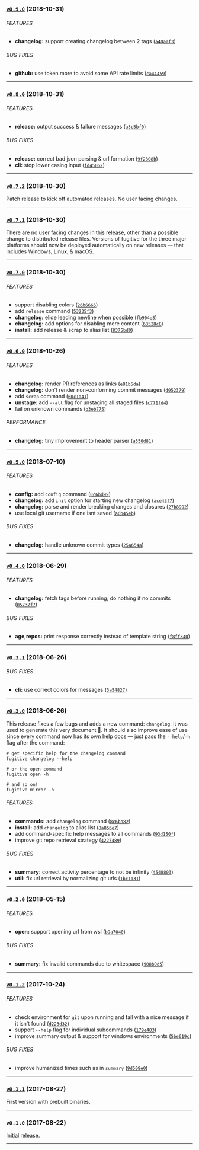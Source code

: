 <a name="v0.9.0"></a>
### [`v0.9.0`](https://github.com/citycide/fugitive/compare/v0.8.0...v0.9.0) (2018-10-31)


###### FEATURES

* **changelog:** support creating changelog between 2 tags ([`a40aaf3`](https://github.com/citycide/fugitive/commit/a40aaf3204a8a6227dffd6da9fef1d8ec433f799))

###### BUG FIXES

* **github:** use token more to avoid some API rate limits ([`ca44459`](https://github.com/citycide/fugitive/commit/ca444593bf54a954a2da444699eb35e63354f3f1))

---

<a name="v0.8.0"></a>
### [`v0.8.0`](https://github.com/citycide/fugitive/compare/v0.7.2...v0.8.0) (2018-10-31)


###### FEATURES

* **release:** output success & failure messages ([`a3c5bf0`](https://github.com/citycide/fugitive/commit/a3c5bf06726ebc3a05701186b5e0cc8d31d6c803))

###### BUG FIXES

* **release:** correct bad json parsing & url formation ([`9f2308b`](https://github.com/citycide/fugitive/commit/9f2308bc631888375b689af0241ea3b32248896f))
* **cli:** stop lower casing input ([`fd45062`](https://github.com/citycide/fugitive/commit/fd4506224c5129669ef34d11ac132c6ceb9d2c85))

---

<a name="v0.7.2"></a>
### [`v0.7.2`](https://github.com/citycide/fugitive/compare/v0.7.1...v0.7.2) (2018-10-30)

Patch release to kick off automated releases. No user facing changes.

---

<a name="v0.7.1"></a>
### [`v0.7.1`](https://github.com/citycide/fugitive/compare/v0.7.0...v0.7.1) (2018-10-30)

There are no user facing changes in this release, other than a possible change
to distributed release files. Versions of fugitive for the three major platforms
should now be deployed automatically on new releases &mdash; that includes
Windows, Linux, & macOS.

---

<a name="v0.7.0"></a>
### [`v0.7.0`](https://github.com/citycide/fugitive/compare/v0.6.0...v0.7.0) (2018-10-30)


###### FEATURES

* support disabling colors ([`26b6665`](https://github.com/citycide/fugitive/commit/26b66657f90455efe41d3e3e5c2c306a9446a0fc))
* add `release` command ([`53235f3`](https://github.com/citycide/fugitive/commit/53235f3bd7b6884094f4625521c75603e58f8734))
* **changelog:** elide leading newline when possible ([`fb904e5`](https://github.com/citycide/fugitive/commit/fb904e51c5c5b98c7e820a40439c07b01447701e))
* **changelog:** add options for disabling more content ([`68528c8`](https://github.com/citycide/fugitive/commit/68528c8919716b9985c2fecef9adc75ed3bcb828))
* **install:** add release & scrap to alias list ([`8375bd0`](https://github.com/citycide/fugitive/commit/8375bd017af92a54a208bafdf53a88a9053af850))

---

<a name="v0.6.0"></a>
### [`v0.6.0`](https://github.com/citycide/fugitive/compare/v0.5.0...v0.6.0) (2018-10-26)


###### FEATURES

* **changelog:** render PR references as links ([`e81b5da`](https://github.com/citycide/fugitive/commit/e81b5dadefccd6993bb132bfa15ed039d8c34855))
* **changelog:** don't render non-conforming commit messages ([`d052379`](https://github.com/citycide/fugitive/commit/d05237927c87541befa3626813e4e87fed632050))
* add `scrap` command ([`60c1a41`](https://github.com/citycide/fugitive/commit/60c1a410a6608f97713e4583909dcef3c5a7104b))
* **unstage:** add `--all` flag for unstaging all staged files ([`c771fd4`](https://github.com/citycide/fugitive/commit/c771fd45145f281ea7b335b62745c177934703e8))
* fail on unknown commands ([`b3eb775`](https://github.com/citycide/fugitive/commit/b3eb77564d3b9770eed3c50d62a8aec3e277119e))

###### PERFORMANCE

* **changelog:** tiny improvement to header parser ([`a550d81`](https://github.com/citycide/fugitive/commit/a550d812d21381b6fe28073dd67813ef81470519))

---

<a name="v0.5.0"></a>
### [`v0.5.0`](https://github.com/citycide/fugitive/compare/v0.4.0...v0.5.0) (2018-07-10)


###### FEATURES

* **config:** add `config` command ([`0c6bd99`](https://github.com/citycide/fugitive/commit/0c6bd99d32be98c2b1a11faa56e2b28da6bc71df))
* **changelog:** add `init` option for starting new changelog ([`ace43f7`](https://github.com/citycide/fugitive/commit/ace43f75b05cf75975fe70b0b5ec9c5c55e720e0))
* **changelog:** parse and render breaking changes and closures ([`27b8992`](https://github.com/citycide/fugitive/commit/27b8992f144415e43933ac6c4ef5b3e2c2b1cad9))
* use local git username if one isnt saved ([`a6b45eb`](https://github.com/citycide/fugitive/commit/a6b45eb32cdabe102a3fb6df4ad21ad8f8a1d1c1))

###### BUG FIXES

* **changelog:** handle unknown commit types ([`25a654a`](https://github.com/citycide/fugitive/commit/25a654ab62b2e3edc503f121f16487b3374c861c))

---

<a name="v0.4.0"></a>
### [`v0.4.0`](https://github.com/citycide/fugitive/compare/v0.3.1...v0.4.0) (2018-06-29)


###### FEATURES

* **changelog:** fetch tags before running; do nothing if no commits ([`05737f7`](https://github.com/citycide/fugitive/commit/05737f7948b530e461f862473fbe0c1d9befdbc9))

###### BUG FIXES

* **age,repos:** print response correctly instead of template string ([`f8ff340`](https://github.com/citycide/fugitive/commit/f8ff340de9ed75e64540d91b619aa6be43fd2a84))

---

<a name="v0.3.1"></a>
### [`v0.3.1`](https://github.com/citycide/fugitive/compare/v0.3.0...v0.3.1) (2018-06-26)


###### BUG FIXES

* **cli:** use correct colors for messages ([`3a54827`](https://github.com/citycide/fugitive/commit/3a548275ee7b35575e0e0c35ed4ff92d85d163c4))

---

<a name="v0.3.0"></a>
### [`v0.3.0`](https://github.com/citycide/fugitive/compare/v0.2.0...v0.3.0) (2018-06-26)

This release fixes a few bugs and adds a new command: `changelog`. It was used
to generate this very document :tada:. It should also improve ease of use since
every command now has its own help docs &mdash; just pass the `--help`/`-h` flag
after the command:

```shell
# get specific help for the changelog command
fugitive changelog --help

# or the open command
fugitive open -h

# and so on!
fugitive mirror -h
```

###### FEATURES

* **commands:** add `changelog` command ([`8c6ba82`](https://github.com/citycide/fugitive/commit/8c6ba826190a76cea589ba121e1e4b459db16c56))
* **install:** add `changelog` to alias list ([`8a856e7`](https://github.com/citycide/fugitive/commit/8a856e76a5749101796de86d76caee2eb78ba996))
* add command-specific help messages to all commands ([`93d150f`](https://github.com/citycide/fugitive/commit/93d150f38700fd26958d97dd6086803d832d117c))
* improve git repo retrieval strategy ([`4227489`](https://github.com/citycide/fugitive/commit/42274892922602c3fe1b5d737c418c412fe5f43f))

###### BUG FIXES

* **summary:** correct activity percentage to not be infinity ([`4548803`](https://github.com/citycide/fugitive/commit/4548803f9e39662c30356b49b34afeddab8a6941))
* **util:** fix url retrieval by normalizing git urls ([`1bc1131`](https://github.com/citycide/fugitive/commit/1bc1131a4b95a4ac6b898702d27353d1b8632bad))

---

<a name="v0.2.0"></a>
### [`v0.2.0`](https://github.com/citycide/fugitive/compare/v0.1.2...v0.2.0) (2018-05-15)


###### FEATURES

* **open:** support opening url from wsl ([`b9a7040`](https://github.com/citycide/fugitive/commit/b9a70407dd32d66bfbe37b7fcea030e06a23003f))

###### BUG FIXES

* **summary:** fix invalid commands due to whitespace ([`908b0d5`](https://github.com/citycide/fugitive/commit/908b0d576ccac2456d6c8378b0b1277cc9bba59b))

---

<a name="v0.1.2"></a>
### [`v0.1.2`](https://github.com/citycide/fugitive/compare/v0.1.1...v0.1.2) (2017-10-24)


###### FEATURES

- check environment for `git` upon running and fail with a nice message if it isn't found ([`d223d32`](https://github.com/citycide/fugitive/commit/d223d32f94e8a70d3d044ff7afb26762c9552964))
- support `--help` flag for individual subcommands ([`179e483`](https://github.com/citycide/fugitive/commit/179e483d2cfe5c14a432dc7c40e59fc451b36999))
- improve summary output & support for windows environments ([`5be619c`](https://github.com/citycide/fugitive/commit/5be619c54517a78a971999063faf3b6dab72b928))

###### BUG FIXES

- improve humanized times such as in `summary` ([`9d508e0`](https://github.com/citycide/fugitive/commit/9d508e0935d1970d8fd2c6e5a4e0e559ce9c0aea))

---

<a name="v0.1.1"></a>
### [`v0.1.1`](https://github.com/citycide/fugitive/compare/v0.1.0...v0.1.1) (2017-08-27)


First version with prebuilt binaries.

---

<a name="v0.1.0"></a>
### `v0.1.0` (2017-08-22)


Initial release.

---

